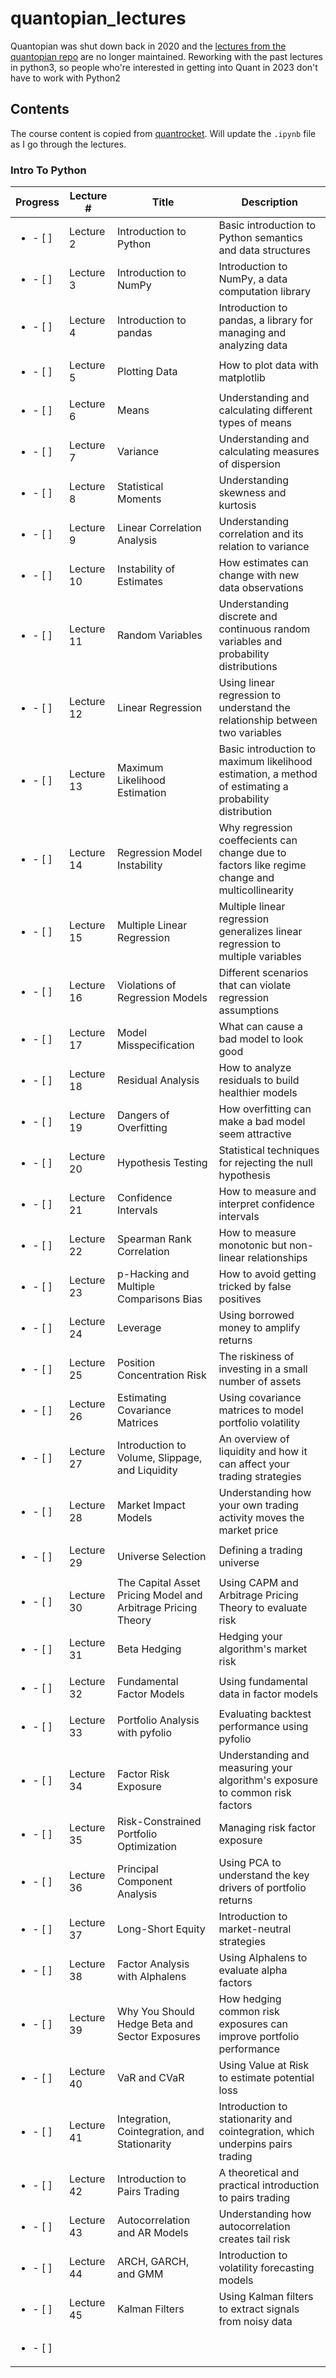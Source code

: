 # quantopian_lectures
Quantopian was shut down back in 2020 and the [lectures from the quantopian repo](https://github.com/quantopian/research_public/tree/e183ecd093efbebce9b0febdc7d0253159c04061/notebooks/lectures) are no longer maintained. Reworking with the past lectures in python3, so people who're interested in getting into Quant in 2023 don't have to work with Python2

## Contents
The course content is copied from [quantrocket](https://www.quantrocket.com/codeload/quant-finance-lectures/quant_finance_lectures/Introduction.ipynb.html). Will update the `.ipynb` file as I go through the lectures. 
### Intro To Python
|Progress|Lecture # | Title | Description |
|-----|----------|-------|-------------|
| <ul><li>- [ ] </li></ul> | Lecture 2  | Introduction to Python                                       | Basic introduction to Python semantics and data structures      
| <ul><li>- [ ] </li></ul> | Lecture 3  | Introduction to NumPy                                        | Introduction to NumPy, a data computation library                                                      |
| <ul><li>- [ ] </li></ul> | Lecture 4  | Introduction to pandas                                       | Introduction to pandas, a library for managing and analyzing data                                      |
| <ul><li>- [ ] </li></ul> | Lecture 5  | Plotting Data                                                | How to plot data with matplotlib                                                                       |
| <ul><li>- [ ] </li></ul> | Lecture 6  | Means                                                        | Understanding and calculating different types of means                                                 |
| <ul><li>- [ ] </li></ul> | Lecture 7  | Variance                                                     | Understanding and calculating measures of dispersion                                                   |
| <ul><li>- [ ] </li></ul> | Lecture 8  | Statistical Moments                                          | Understanding skewness and kurtosis                                                                    |
| <ul><li>- [ ] </li></ul> | Lecture 9  | Linear Correlation Analysis                                  | Understanding correlation and its relation to variance                                                 |
| <ul><li>- [ ] </li></ul> | Lecture 10 | Instability of Estimates                                     | How estimates can change with new data observations                                                    |
| <ul><li>- [ ] </li></ul> | Lecture 11 | Random Variables                                             | Understanding discrete and continuous random variables and probability distributions                   |
| <ul><li>- [ ] </li></ul> | Lecture 12 | Linear Regression                                            | Using linear regression to understand the relationship between two variables                           |
| <ul><li>- [ ] </li></ul> | Lecture 13 | Maximum Likelihood Estimation                                | Basic introduction to maximum likelihood estimation, a method of estimating a probability distribution |
| <ul><li>- [ ] </li></ul> | Lecture 14 | Regression Model Instability                                 | Why regression coeffecients can change due to factors like regime change and multicollinearity         |
| <ul><li>- [ ] </li></ul> | Lecture 15 | Multiple Linear Regression                                   | Multiple linear regression generalizes linear regression to multiple variables                         |
| <ul><li>- [ ] </li></ul> | Lecture 16 | Violations of Regression Models                              | Different scenarios that can violate regression assumptions                                            |
| <ul><li>- [ ] </li></ul> | Lecture 17 | Model Misspecification                                       | What can cause a bad model to look good                                                                |
| <ul><li>- [ ] </li></ul> | Lecture 18 | Residual Analysis                                            | How to analyze residuals to build healthier models                                                     |
| <ul><li>- [ ] </li></ul> | Lecture 19 | Dangers of Overfitting                                       | How overfitting can make a bad model seem attractive                                                   |
| <ul><li>- [ ] </li></ul> | Lecture 20 | Hypothesis Testing                                           | Statistical techniques for rejecting the null hypothesis                                               |
| <ul><li>- [ ] </li></ul> | Lecture 21 | Confidence Intervals                                         | How to measure and interpret confidence intervals                                                      |
| <ul><li>- [ ] </li></ul> | Lecture 22 | Spearman Rank Correlation                                    | How to measure monotonic but non-linear relationships                                                  |
| <ul><li>- [ ] </li></ul> | Lecture 23 | p-Hacking and Multiple Comparisons Bias                      | How to avoid getting tricked by false positives                                                        |
| <ul><li>- [ ] </li></ul> | Lecture 24 | Leverage                                                     | Using borrowed money to amplify returns                                                                |
| <ul><li>- [ ] </li></ul> | Lecture 25 | Position Concentration Risk                                  | The riskiness of investing in a small number of assets                                                 |
| <ul><li>- [ ] </li></ul> | Lecture 26 | Estimating Covariance Matrices                               | Using covariance matrices to model portfolio volatility                                                |
| <ul><li>- [ ] </li></ul> | Lecture 27 | Introduction to Volume, Slippage, and Liquidity              | An overview of liquidity and how it can affect your trading strategies                                 |
| <ul><li>- [ ] </li></ul> | Lecture 28 | Market Impact Models                                         | Understanding how your own trading activity moves the market price                                     |
| <ul><li>- [ ] </li></ul> | Lecture 29 | Universe Selection                                           | Defining a trading universe                                                                            |
| <ul><li>- [ ] </li></ul> | Lecture 30 | The Capital Asset Pricing Model and Arbitrage Pricing Theory | Using CAPM and Arbitrage Pricing Theory to evaluate risk                                               |
| <ul><li>- [ ] </li></ul> | Lecture 31 | Beta Hedging                                                 | Hedging your algorithm's market risk                                                                   |
| <ul><li>- [ ] </li></ul> | Lecture 32 | Fundamental Factor Models                                    | Using fundamental data in factor models                                                                |
| <ul><li>- [ ] </li></ul> | Lecture 33 | Portfolio Analysis with pyfolio                              | Evaluating backtest performance using pyfolio                                                          |
| <ul><li>- [ ] </li></ul> | Lecture 34 | Factor Risk Exposure                                         | Understanding and measuring your algorithm's exposure to common risk factors                           |
| <ul><li>- [ ] </li></ul> | Lecture 35 | Risk-Constrained Portfolio Optimization                      | Managing risk factor exposure                                                                          |
| <ul><li>- [ ] </li></ul> | Lecture 36 | Principal Component Analysis                                 | Using PCA to understand the key drivers of portfolio returns                                           |
| <ul><li>- [ ] </li></ul> | Lecture 37 | Long-Short Equity                                            | Introduction to market-neutral strategies                                                              |
| <ul><li>- [ ] </li></ul> | Lecture 38 | Factor Analysis with Alphalens                               | Using Alphalens to evaluate alpha factors                                                              |
| <ul><li>- [ ] </li></ul> | Lecture 39 | Why You Should Hedge Beta and Sector Exposures               | How hedging common risk exposures can improve portfolio performance                                    |
| <ul><li>- [ ] </li></ul> | Lecture 40 | VaR and CVaR                                                 | Using Value at Risk to estimate potential loss                                                         |
| <ul><li>- [ ] </li></ul> | Lecture 41 | Integration, Cointegration, and Stationarity                 | Introduction to stationarity and cointegration, which underpins pairs trading                          |
| <ul><li>- [ ] </li></ul> | Lecture 42 | Introduction to Pairs Trading                                | A theoretical and practical introduction to pairs trading                                              |
| <ul><li>- [ ] </li></ul> | Lecture 43 | Autocorrelation and AR Models                                | Understanding how autocorrelation creates tail risk                                                    |
| <ul><li>- [ ] </li></ul> | Lecture 44 | ARCH, GARCH, and GMM                                         | Introduction to volatility forecasting models                                                          |
| <ul><li>- [ ] </li></ul> | Lecture 45 | Kalman Filters                                               | Using Kalman filters to extract signals from noisy data                                                |
| <ul><li>- [ ] </li></ul> 
